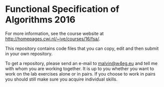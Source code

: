 # Functional Specification of Algorithms 2016

For more information, see the course website at
<http://homepages.cwi.nl/~jve/courses/16/fsa/>.

This repository contains code files that you can copy, edit
and then submit in your own repository.

To get a repository, please send an e-mail to malvin@w4eg.eu
and tell me with whom you are working together. It is up to
you whether you want to work on the lab exercises alone or in
pairs. If you choose to work in pairs you should still make
sure you acquire individual skills.
